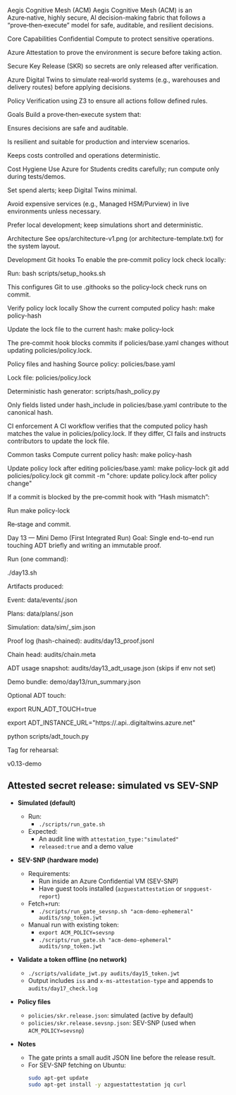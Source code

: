 Aegis Cognitive Mesh (ACM)
Aegis Cognitive Mesh (ACM) is an Azure‑native, highly secure, AI decision-making fabric that follows a “prove‑then‑execute” model for safe, auditable, and resilient decisions.

Core Capabilities
Confidential Compute to protect sensitive operations.

Azure Attestation to prove the environment is secure before taking action.

Secure Key Release (SKR) so secrets are only released after verification.

Azure Digital Twins to simulate real‑world systems (e.g., warehouses and delivery routes) before applying decisions.

Policy Verification using Z3 to ensure all actions follow defined rules.

Goals
Build a prove‑then‑execute system that:

Ensures decisions are safe and auditable.

Is resilient and suitable for production and interview scenarios.

Keeps costs controlled and operations deterministic.

Cost Hygiene
Use Azure for Students credits carefully; run compute only during tests/demos.

Set spend alerts; keep Digital Twins minimal.

Avoid expensive services (e.g., Managed HSM/Purview) in live environments unless necessary.

Prefer local development; keep simulations short and deterministic.

Architecture
See ops/architecture-v1.png (or architecture-template.txt) for the system layout.

Development
Git hooks
To enable the pre‑commit policy lock check locally:

Run:
bash scripts/setup_hooks.sh

This configures Git to use .githooks so the policy‑lock check runs on commit.

Verify policy lock locally
Show the current computed policy hash:
make policy-hash

Update the lock file to the current hash:
make policy-lock

The pre‑commit hook blocks commits if policies/base.yaml changes without updating policies/policy.lock.

Policy files and hashing
Source policy: policies/base.yaml

Lock file: policies/policy.lock

Deterministic hash generator: scripts/hash_policy.py

Only fields listed under hash_include in policies/base.yaml contribute to the canonical hash.

CI enforcement
A CI workflow verifies that the computed policy hash matches the value in policies/policy.lock. If they differ, CI fails and instructs contributors to update the lock file.

Common tasks
Compute current policy hash:
make policy-hash

Update policy lock after editing policies/base.yaml:
make policy-lock
git add policies/policy.lock
git commit -m "chore: update policy.lock after policy change"

If a commit is blocked by the pre‑commit hook with “Hash mismatch”:

Run make policy-lock

Re‑stage and commit.

Day 13 — Mini Demo (First Integrated Run)
Goal: Single end-to-end run touching ADT briefly and writing an immutable proof.

Run (one command):

./day13.sh

Artifacts produced:

Event: data/events/<id>.json

Plans: data/plans/<id>.json

Simulation: data/sim/<id>_sim.json

Proof log (hash-chained): audits/day13_proof.jsonl

Chain head: audits/chain.meta

ADT usage snapshot: audits/day13_adt_usage.json (skips if env not set)

Demo bundle: demo/day13/run_summary.json

Optional ADT touch:

export RUN_ADT_TOUCH=true

export ADT_INSTANCE_URL="https://<your-adt>.api.<region>.digitaltwins.azure.net"

python scripts/adt_touch.py

Tag for rehearsal:

v0.13-demo

## Attested secret release: simulated vs SEV-SNP

- **Simulated (default)**
  - Run:
    - `./scripts/run_gate.sh`
  - Expected:
    - An audit line with `attestation_type:"simulated"`
    - `released:true` and a demo value

- **SEV-SNP (hardware mode)**
  - Requirements:
    - Run inside an Azure Confidential VM (SEV-SNP)
    - Have guest tools installed (`azguestattestation` or `snpguest-report`)
  - Fetch+run:
    - `./scripts/run_gate_sevsnp.sh "acm-demo-ephemeral" audits/snp_token.jwt`
  - Manual run with existing token:
    - `export ACM_POLICY=sevsnp`
    - `./scripts/run_gate.sh "acm-demo-ephemeral" audits/snp_token.jwt`

- **Validate a token offline (no network)**
  - `./scripts/validate_jwt.py audits/day15_token.jwt`
  - Output includes `iss` and `x-ms-attestation-type` and appends to `audits/day17_check.log`

- **Policy files**
  - `policies/skr.release.json`: simulated (active by default)
  - `policies/skr.release.sevsnp.json`: SEV-SNP (used when `ACM_POLICY=sevsnp`)

- **Notes**
  - The gate prints a small audit JSON line before the release result.
  - For SEV-SNP fetching on Ubuntu:
    ```bash
    sudo apt-get update
    sudo apt-get install -y azguestattestation jq curl
    ```

